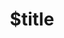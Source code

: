 ---
title: $title
second_title: GroupDocs.Assembly for .NET API Reference
description: $description
type: docs
weight: $weight
url: /net/$ref/
---